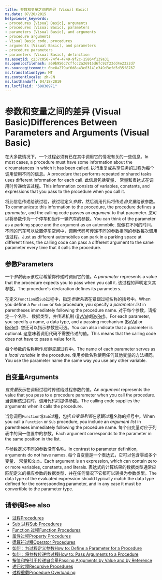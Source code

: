 ```yaml
---
title: 参数和变量之间的差异 (Visual Basic)
ms.date: 07/20/2015
helpviewer_keywords:
- procedures [Visual Basic], arguments
- procedures [Visual Basic], parameters
- parameters [Visual Basic], and arguments
- procedure arguments
- Visual Basic code, procedures
- arguments [Visual Basic], and parameters
- procedure parameters
- parameters [Visual Basic], definition
ms.assetid: c237c056-74f4-4749-9f2c-15864f139a31
ms.openlocfilehash: a69b956c7cffcc2a26916d6fc92f23dd4e2322d7
ms.sourcegitcommit: 0be8a279af6d8a43e03141e349d3efd5d35f8767
ms.translationtype: MT
ms.contentlocale: zh-CN
ms.lasthandoff: 04/18/2019
ms.locfileid: "58838971"
---
```

# <a name="differences-between-parameters-and-arguments-visual-basic"></a><span data-ttu-id="67339-102">参数和变量之间的差异 (Visual Basic)</span><span class="sxs-lookup"><span data-stu-id="67339-102">Differences Between Parameters and Arguments (Visual Basic)</span></span>
<span data-ttu-id="67339-103">在大多数情况下，一个过程必须有已在其中调用它的情况有关的一些信息。</span><span class="sxs-lookup"><span data-stu-id="67339-103">In most cases, a procedure must have some information about the circumstances in which it has been called.</span></span> <span data-ttu-id="67339-104">执行重复或共享任务的过程为每个调用使用不同的信息。</span><span class="sxs-lookup"><span data-stu-id="67339-104">A procedure that performs repeated or shared tasks uses different information for each call.</span></span> <span data-ttu-id="67339-105">此信息包括变量、 常量和表达式在调用时传递给该过程。</span><span class="sxs-lookup"><span data-stu-id="67339-105">This information consists of variables, constants, and expressions that you pass to the procedure when you call it.</span></span>  
  
 <span data-ttu-id="67339-106">将此信息传递给该过程，该过程定义*参数*，然后调用代码将传递*自变量*给该参数。</span><span class="sxs-lookup"><span data-stu-id="67339-106">To communicate this information to the procedure, the procedure defines a *parameter*, and the calling code passes an *argument* to that parameter.</span></span> <span data-ttu-id="67339-107">您可以将参数作为一个停车和当作一辆汽车的参数。</span><span class="sxs-lookup"><span data-stu-id="67339-107">You can think of the parameter as a parking space and the argument as an automobile.</span></span> <span data-ttu-id="67339-108">就像在不同的时间，不同的汽车可以放置停车空间中，调用代码可传递不同的参数相同的参数每次调用该过程。</span><span class="sxs-lookup"><span data-stu-id="67339-108">Just as different automobiles can park in a parking space at different times, the calling code can pass a different argument to the same parameter every time that it calls the procedure.</span></span>  
  
## <a name="parameters"></a><span data-ttu-id="67339-109">参数</span><span class="sxs-lookup"><span data-stu-id="67339-109">Parameters</span></span>  
 <span data-ttu-id="67339-110">一个*参数*表示该过程希望你传递时调用它的值。</span><span class="sxs-lookup"><span data-stu-id="67339-110">A *parameter* represents a value that the procedure expects you to pass when you call it.</span></span> <span data-ttu-id="67339-111">该过程的声明定义其参数。</span><span class="sxs-lookup"><span data-stu-id="67339-111">The procedure's declaration defines its parameters.</span></span>  
  
 <span data-ttu-id="67339-112">在定义`Function`或`Sub`过程中，指定*参数列表*在紧跟过程名称的括号中。</span><span class="sxs-lookup"><span data-stu-id="67339-112">When you define a `Function` or `Sub` procedure, you specify a *parameter list* in parentheses immediately following the procedure name.</span></span> <span data-ttu-id="67339-113">对于每个参数，请指定一个名称、 数据类型，并传递机制 ([ByVal](../../../../visual-basic/language-reference/modifiers/byval.md)或[ByRef](../../../../visual-basic/language-reference/modifiers/byref.md))。</span><span class="sxs-lookup"><span data-stu-id="67339-113">For each parameter, you specify a name, a data type, and a passing mechanism ([ByVal](../../../../visual-basic/language-reference/modifiers/byval.md) or [ByRef](../../../../visual-basic/language-reference/modifiers/byref.md)).</span></span> <span data-ttu-id="67339-114">您还可以指示参数是可选。</span><span class="sxs-lookup"><span data-stu-id="67339-114">You can also indicate that a parameter is optional.</span></span> <span data-ttu-id="67339-115">这意味着调用代码不需要传递的值。</span><span class="sxs-lookup"><span data-stu-id="67339-115">This means that the calling code does not have to pass a value for it.</span></span>  
  
 <span data-ttu-id="67339-116">每个参数的名称用作*局部变量*过程中。</span><span class="sxs-lookup"><span data-stu-id="67339-116">The name of each parameter serves as a *local variable* in the procedure.</span></span> <span data-ttu-id="67339-117">使用参数名称使用任何其他变量的方法相同。</span><span class="sxs-lookup"><span data-stu-id="67339-117">You use the parameter name the same way you use any other variable.</span></span>  
  
## <a name="arguments"></a><span data-ttu-id="67339-118">自变量</span><span class="sxs-lookup"><span data-stu-id="67339-118">Arguments</span></span>  
 <span data-ttu-id="67339-119">*自变量*表示在调用过程时传递给过程参数的值。</span><span class="sxs-lookup"><span data-stu-id="67339-119">An *argument* represents the value that you pass to a procedure parameter when you call the procedure.</span></span> <span data-ttu-id="67339-120">当调用该过程时，调用代码将提供参数。</span><span class="sxs-lookup"><span data-stu-id="67339-120">The calling code supplies the arguments when it calls the procedure.</span></span>  
  
 <span data-ttu-id="67339-121">当您调用`Function`或`Sub`过程，包括*自变量列表*在紧跟过程名称的括号中。</span><span class="sxs-lookup"><span data-stu-id="67339-121">When you call a `Function` or `Sub` procedure, you include an *argument list* in parentheses immediately following the procedure name.</span></span> <span data-ttu-id="67339-122">每个自变量对应于列表中的同一位置中的参数。</span><span class="sxs-lookup"><span data-stu-id="67339-122">Each argument corresponds to the parameter in the same position in the list.</span></span>  
  
 <span data-ttu-id="67339-123">与参数定义不同的参数没有名称。</span><span class="sxs-lookup"><span data-stu-id="67339-123">In contrast to parameter definition, arguments do not have names.</span></span> <span data-ttu-id="67339-124">每个自变量是一个表达式，它可以包含零或多个变量、 常量和文本。</span><span class="sxs-lookup"><span data-stu-id="67339-124">Each argument is an expression, which can contain zero or more variables, constants, and literals.</span></span> <span data-ttu-id="67339-125">表达式的计算结果的数据类型通常应匹配定义的相应参数的数据类型，并在任何情况下它都可以转换为参数类型。</span><span class="sxs-lookup"><span data-stu-id="67339-125">The data type of the evaluated expression should typically match the data type defined for the corresponding parameter, and in any case it must be convertible to the parameter type.</span></span>  
  
## <a name="see-also"></a><span data-ttu-id="67339-126">请参阅</span><span class="sxs-lookup"><span data-stu-id="67339-126">See also</span></span>

- [<span data-ttu-id="67339-127">过程</span><span class="sxs-lookup"><span data-stu-id="67339-127">Procedures</span></span>](./index.md)
- [<span data-ttu-id="67339-128">Sub 过程</span><span class="sxs-lookup"><span data-stu-id="67339-128">Sub Procedures</span></span>](./sub-procedures.md)
- [<span data-ttu-id="67339-129">Function 过程</span><span class="sxs-lookup"><span data-stu-id="67339-129">Function Procedures</span></span>](./function-procedures.md)
- [<span data-ttu-id="67339-130">属性过程</span><span class="sxs-lookup"><span data-stu-id="67339-130">Property Procedures</span></span>](./property-procedures.md)
- [<span data-ttu-id="67339-131">运算符过程</span><span class="sxs-lookup"><span data-stu-id="67339-131">Operator Procedures</span></span>](./operator-procedures.md)
- [<span data-ttu-id="67339-132">如何：为过程定义参数</span><span class="sxs-lookup"><span data-stu-id="67339-132">How to: Define a Parameter for a Procedure</span></span>](./how-to-define-a-parameter-for-a-procedure.md)
- [<span data-ttu-id="67339-133">如何：将参数传递给过程</span><span class="sxs-lookup"><span data-stu-id="67339-133">How to: Pass Arguments to a Procedure</span></span>](./how-to-pass-arguments-to-a-procedure.md)
- [<span data-ttu-id="67339-134">按值和按引用传递自变量</span><span class="sxs-lookup"><span data-stu-id="67339-134">Passing Arguments by Value and by Reference</span></span>](./passing-arguments-by-value-and-by-reference.md)
- [<span data-ttu-id="67339-135">递归过程</span><span class="sxs-lookup"><span data-stu-id="67339-135">Recursive Procedures</span></span>](./recursive-procedures.md)
- [<span data-ttu-id="67339-136">过程重载</span><span class="sxs-lookup"><span data-stu-id="67339-136">Procedure Overloading</span></span>](./procedure-overloading.md)
